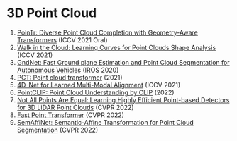# 3D Point Cloud
1. [PoinTr: Diverse Point Cloud Completion with Geometry-Aware Transformers](https://arxiv.org/abs/2108.08839) (ICCV 2021 Oral)
2. [Walk in the Cloud: Learning Curves for Point Clouds Shape Analysis](https://arxiv.org/abs/2105.01288) (ICCV 2021)
3. [GndNet: Fast Ground plane Estimation and Point Cloud Segmentation for Autonomous Vehicles](https://hal.inria.fr/hal-02927350/document) (IROS 2020)
4. [PCT: Point cloud transformer](https://arxiv.org/abs/2012.09688) (2021)
5. [4D-Net for Learned Multi-Modal Alignment](https://arxiv.org/abs/2109.01066) (ICCV 2021)
6. [PointCLIP: Point Cloud Understanding by CLIP](https://arxiv.org/abs/2112.02413) (2022)
7. [Not All Points Are Equal: Learning Highly Efficient Point-based Detectors for 3D LiDAR Point Clouds](https://arxiv.org/abs/2203.11139) (CVPR 2022)
8. [Fast Point Transformer](https://arxiv.org/abs/2112.04702) (CVPR 2022)
9. [SemAffiNet: Semantic-Affine Transformation for Point Cloud Segmentation](https://arxiv.org/abs/2205.13490) (CVPR 2022)
